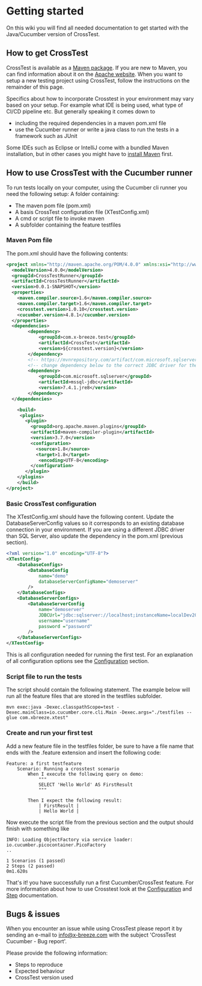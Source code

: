 # Getting started

On this wiki you will find all needed documentation to get started with the Java/Cucumber version of CrossTest.

## How to get CrossTest
CrossTest is available as a [Maven package](https://mvnrepository.com/artifact/com.x-breeze.test/CrossTest).
If you are new to Maven, you can find information about it on the [Apache website](https://maven.apache.org/what-is-maven.html).
When you want to setup a new testing project using CrossTest, follow the instructions on the remainder of this page. 

Specifics about how to incorporate Crosstest in your environment may vary based on your setup. For example what IDE is being used, what type of CI/CD pipeline etc. But generally speaking it comes down to

 * including the required dependencies in a maven pom.xml file
 * use the Cucumber runner or write a java class to run the tests in a framework such as JUnit

Some IDEs such as Eclipse or IntelliJ come with a bundled Maven installation, but in other cases you might have to [install Maven](https://maven.apache.org/install.html) first.

## How to use CrossTest with the Cucumber runner
To run tests locally on your computer, using the Cucumber cli runner you need the following setup:
A folder containing:

 * The maven pom file (pom.xml)
 * A basis CrossTest configuration file (XTestConfig.xml)
 * A cmd or script file to invoke maven
 * A subfolder containing the feature testfiles

### Maven Pom file
The pom.xml should have the following contents:
```xml
<project xmlns="http://maven.apache.org/POM/4.0.0" xmlns:xsi="http://www.w3.org/2001/XMLSchema-instance" xsi:schemaLocation="http://maven.apache.org/POM/4.0.0 http://maven.apache.org/xsd/maven-4.0.0.xsd">
  <modelVersion>4.0.0</modelVersion>
  <groupId>CrossTestRunner</groupId>
  <artifactId>CrossTestRunner</artifactId>
  <version>0.0.1-SNAPSHOT</version>
  <properties>
    <maven.compiler.source>1.6</maven.compiler.source>
    <maven.compiler.target>1.6</maven.compiler.target>
	<crosstest.version>1.0.10</crosstest.version>
	<cucumber.version>4.8.1</cucumber.version>
  </properties>
  <dependencies>  		
  		<dependency>
			<groupId>com.x-breeze.test</groupId>
			<artifactId>CrossTest</artifactId>
			<version>${crosstest.version}</version>
		</dependency>		
		<!-- https://mvnrepository.com/artifact/com.microsoft.sqlserver/mssql-jdbc -->
		<!-- change dependency below to the correct JDBC driver for the specific RDBMS you are using -->
		<dependency>
		    <groupId>com.microsoft.sqlserver</groupId>
		    <artifactId>mssql-jdbc</artifactId>
		    <version>7.4.1.jre8</version>
		</dependency>
  </dependencies>

	<build>
     <plugins>
       <plugin>
         <groupId>org.apache.maven.plugins</groupId>
         <artifactId>maven-compiler-plugin</artifactId>
         <version>3.7.0</version>
         <configuration>
           <source>1.8</source>
           <target>1.8</target>
            <encoding>UTF-8</encoding>          
         </configuration>
       </plugin>                
	</plugins>
  	</build>
</project>
```

### Basic CrossTest configuration
The XTestConfig.xml should have the following content. Update the DatabaseServerConfig values so it corresponds to an existing database connection in your environment.
If you are using a different JDBC driver than SQL Server, also update the dependency in the pom.xml (previous section).
```xml
<?xml version="1.0" encoding="UTF-8"?>
<XTestConfig>	
	<DatabaseConfigs>
		<DatabaseConfig 
			name="demo" 
			databaseServerConfigName="demoserver"						
		/>			
    </DatabaseConfigs>
	<DatabaseServerConfigs>		
		<DatabaseServerConfig 
            name="demoserver" 
            JDBCUrl="jdbc:sqlserver://localhost;instanceName=localDev2017;databaseName=TestDB"				
            username="username" 
            password ="password"            
        />   
	</DatabaseServerConfigs>
</XTestConfig>
```

This is all configuration needed for running the first test. For an explanation of all configuration options see the [Configuration](../Configuration/) section.

### Script file to run the tests
The script should contain the following statement. The example below will run all the feature files that are stored in the testfiles subfolder.
```
mvn exec:java -Dexec.classpathScope=test -Dexec.mainClass=io.cucumber.core.cli.Main -Dexec.args="./testfiles --glue com.xbreeze.xtest"
```

### Create and run your first test

Add a new feature file in the testfiles folder, be sure to have a file name that ends with the .feature extension and insert the following code:
```gherkin
Feature: a first testfeature
    Scenario: Running a crosstest scenario
        When I execute the following query on demo:
            """
            SELECT 'Hello World' AS FirstResult
            """

        Then I expect the following result:
            | FirstResult |
            | Hello World |
```

Now execute the script file from the previous section and the output should finish with something like
```
INFO: Loading ObjectFactory via service loader: io.cucumber.picocontainer.PicoFactory
..

1 Scenarios (1 passed)
2 Steps (2 passed)
0m1.620s
```

That's it! you have successfully run a first Cucumber/CrossTest feature.
For more information about how to use Crosstest look at the [Configuration](../Configuration) and [Step](../Steps) documentation.


## Bugs & issues
When you encounter an issue while using CrossTest please report it by sending an e-mail to [info@x-breeze.com](mailto:info@x-breeze.com?SUBJECT=CrossTest%20Cucumber%20-%20Bug%20report) with the subject 'CrossTest Cucumber - Bug report'.

Please provide the following information:

- Steps to reproduce
- Expected behaviour
- CrossTest version used
